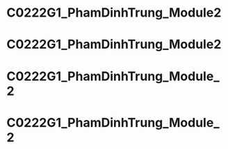 # C0222G1_PhamDinhTrung_Module2
# C0222G1_PhamDinhTrung_Module2
# C0222G1_PhamDinhTrung_Module_2
# C0222G1_PhamDinhTrung_Module_2
